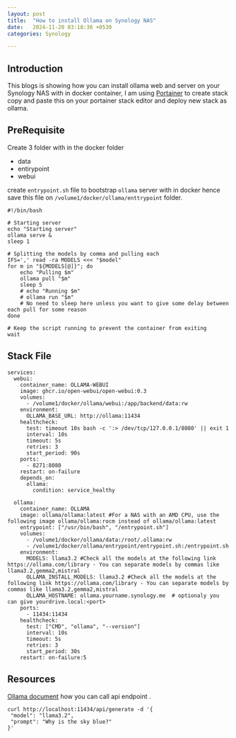 ```yaml
---
layout: post
title:  "How to install Ollama on Synology NAS"
date:   2024-11-20 03:18:36 +0530
categories: Synology

---
```


## Introduction
This blogs is showing how you can install ollama web and server on your Synology NAS with in docker container, I am using [Portainer](https://www.portainer.io/)
to create stack copy and paste this on your portainer stack editor and deploy new stack as ollama.
 
## PreRequisite
Create 3 folder with in the docker folder 
- data
- entirypoint
- webui   
 
create `entrypoint.sh` file to bootstrap `ollama` server with in docker hence save this file on `/volume1/docker/ollama/enttrypoint` folder.
```
#!/bin/bash

# Starting server
echo "Starting server"
ollama serve &
sleep 1

# Splitting the models by comma and pulling each
IFS=',' read -ra MODELS <<< "$model"
for m in "${MODELS[@]}"; do
    echo "Pulling $m"
    ollama pull "$m"
    sleep 5
    # echo "Running $m"
    # ollama run "$m"
    # No need to sleep here unless you want to give some delay between each pull for some reason
done

# Keep the script running to prevent the container from exiting
wait
```
    

## Stack File
```
services:
  webui:
    container_name: OLLAMA-WEBUI
    image: ghcr.io/open-webui/open-webui:0.3
    volumes:
      - /volume1/docker/ollama/webui:/app/backend/data:rw
    environment:
      OLLAMA_BASE_URL: http://ollama:11434
    healthcheck:
      test: timeout 10s bash -c ':> /dev/tcp/127.0.0.1/8080' || exit 1
      interval: 10s
      timeout: 5s
      retries: 3
      start_period: 90s
    ports:
      - 8271:8080
    restart: on-failure
    depends_on:
      ollama:
        condition: service_healthy

  ollama:
    container_name: OLLAMA
    image: ollama/ollama:latest #For a NAS with an AMD CPU, use the following image ollama/ollama:rocm instead of ollama/ollama:latest
    entrypoint: ["/usr/bin/bash", "/entrypoint.sh"]
    volumes:
      - /volume1/docker/ollama/data:/root/.ollama:rw
      - /volume1/docker/ollama/entrypoint/entrypoint.sh:/entrypoint.sh
    environment:
      MODELS: llama3.2 #Check all the models at the following link https://ollama.com/library - You can separate models by commas like llama3.2,gemma2,mistral
      OLLAMA_INSTALL_MODELS: llama3.2 #Check all the models at the following link https://ollama.com/library - You can separate models by commas like llama3.2,gemma2,mistral
      OLLAMA_HOSTNAME: ollama.yourname.synology.me  # optionaly you can give yourdrive.local:<port>
    ports:
      - 11434:11434
    healthcheck:
      test: ["CMD", "ollama", "--version"]
      interval: 10s
      timeout: 5s
      retries: 3
      start_period: 30s
    restart: on-failure:5

```


## Resources
[Ollama document](https://github.com/ollama/ollama/blob/main/docs/api.md) how you can call api endpoint .
```
curl http://localhost:11434/api/generate -d '{
 "model": "llama3.2",
 "prompt": "Why is the sky blue?"
}'
```



<!--stackedit_data:
eyJoaXN0b3J5IjpbLTE0NzI2OTc1OSwxODAyOTY5NDQ1LC0yMD
AzOTA5OCwyMDUxNDg0MDcsMTgwMjk2OTQ0NSw3MjI3NzM2NDks
LTYyMTAxODA5MF19
-->